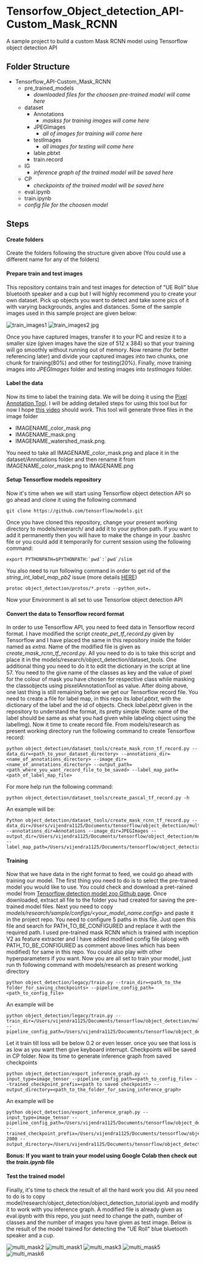 # Tensorfow_Object_detection_API-Custom_Mask_RCNN
A sample project to build a custom Mask RCNN model using Tensorflow object detection API

## Folder Structure
- Tensorflow_API-Custom_Mask_RCNN
  - pre_trained_models
    - *downloaded files for the choosen pre-trained model will come here* 
  - dataset
    - Annotations
        - *maskss for training images will come here*
    - JPEGImages
      - *all of images for training will come here*
    - testImages
      - *all images for testing will come here*
    - lable.pbtxt
    - train.record
   - IG
     - *inference graph of the trained model will be saved here*
   - CP
     - *checkpoints of the trained model will be saved here*
   - eval.ipynb
   - train.ipynb
   - *config file for the choosen model*


## Steps

#### Create folders
Create the folders following the structure given above (You could use a different name for any of the folders)

#### Prepare train and test images
This repository contains train and test images for detection of "UE Roll" blue bluetooth speaker and a cup but I will highly recommend you to create your own dataset. Pick up objects you want to detect and take some pics of it with varying backgrounds, angles and distances.  Some of the sample images used in this sample project are given below:

![train_images1](https://user-images.githubusercontent.com/5885636/47269602-faca7280-d57d-11e8-9e99-5fcbb3e8a633.jpg)
![train_images2 jpg](https://user-images.githubusercontent.com/5885636/47269615-264d5d00-d57e-11e8-953d-9820da967dca.jpg)

Once you have captured images, transfer it to your PC and resize it to a smaller size (given images have the size of 512 x 384) so that your training will go smoothly without running out of memory. Now rename (for better referencing later) and divide your captured images into two chunks, one chunk for training(80%) and other for testing(20%). Finally, move training images into *JPEGImages* folder and testing images into *testImages* folder.


#### Label the data
Now its time to label the training data. We will be doing it using the [Pixel Annotation Tool](https://github.com/abreheret/PixelAnnotationTool). 
I will be adding detailed steps for using this tool but for now I hope [this video](https://www.youtube.com/watch?v=wxi2dInWDnI) should work. This tool will generate three files in the image folder
  - IMAGENAME_color_mask.png
  - IMAGENAME_mask.png
  - IMAGENAME_watershed_mask.png. 

You need to take all IMAGENAME_color_mask.png and place it in the dataset/Annotations folder and then rename it from IMAGENAME_color_mask.png to IMAGENAME.png

#### Setup Tensorflow models repository 
Now it's time when we will start using Tensorflow object detection API so go ahead and clone it using the following command
```
git clone https://github.com/tensorflow/models.git
```
Once you have cloned this repository, change your present working directory to models/reserarch/ and add it to your python path. If you want to add it permanently then you will have to make the change in your .bashrc file or you could add it temporarily for current session using the following command:
```
export PYTHONPATH=$PYTHONPATH:`pwd`:`pwd`/slim
```
You also need to run following  command in order to get rid of the *string_int_label_map_pb2* issue (more details [HERE](https://github.com/tensorflow/models/issues/1595))
```
protoc object_detection/protos/*.proto --python_out=.
```
Now your Environment is all set to use Tensorlow object detection API


#### Convert the data to Tensorflow record format
In order to use Tensorflow API, you need to feed data in Tensorflow record format. I have modified the script *create_pet_tf_record.py* given by Tensorflow and I have placed the same in this repository inside the folder named as *extra*. Name of the modified file is given as *create_mask_rcnn_tf_record.py*. All you need to do is to take this script and place it in the models/research/object_detection/dataset_tools. 
One additional thing you need to do it to edit the dictionary in the script at line 57. You need to the give name of the classes as key and the value of pixel for the colour of mask you have chosen for respective class while masking the classobjects using pisxelAnnotationTool as value.
After doing above, one last thing is still remaining before we get our Tensorflow record file. You need to create  a file for label map, in this repo its *label.pbtxt*, with the dictionary of the label and the id of objects. Check *label.pbtxt* given in the repository to understand the format, its pretty simple (Note: name of the label should be same as what you had given while labeling object using the labelImg). Now it time to create record file. From models/research as present working directory run the following command to create Tensorflow record:
```
python object_detection/dataset_tools/create_mask_rcnn_tf_record.py --data_dir=<path_to_your_dataset_directory> --annotations_dir=<name_of_annotations_directory> --image_dir=<name_of_annotations_directory> --output_path=<path_where_you_want_record_file_to_be_saved> --label_map_path=<path_of_label_map_file>
```
For more help run the following command:
```
python object_detection/dataset_tools/create_pascal_tf_record.py -h
```
An example will be:
```
Python object_detection/dataset_tools/create_mask_rcnn_tf_record.py --data_dir=/Users/vijendra1125/Documents/tensorflow/object_detection/multi_object_mask/dataset --annotations_dir=Annotations --image_dir=JPEGImages --output_dir=/Users/vijendra1125/Documents/tensorflow/object_detection/multi_object_mask/dataset/train.record --label_map_path=/Users/vijendra1125/Documents/tensorflow/object_detection/multi_object_mask/dataset/label.pbtxt
```


#### Training
Now that we have data in the right format to feed, we could go ahead with training our model. The first thing you need to do is to select the pre-trained model you would like to use. You could check and download a pret-rained model from [Tensorflow detection model zoo Github page](https://github.com/tensorflow/models/blob/master/research/object_detection/g3doc/detection_model_zoo.md). Once downloaded, extract all file to the folder you had created for saving the pre-trained model files. Next you need to copy *models/research/sample/configs/<your_model_name.config>* and paste it in the project repo. You need to configure 5 paths in this file. Just open this file and search for PATH_TO_BE_CONFIGURED and replace it with the required path. I used pre-trained mask RCNN which is trained with inception V2 as feature extracter and I have added modified config file (along with PATH_TO_BE_CONFIGURED as comment above lines which has been modified) for same in this repo. You could also play with other hyperparameters if you want. Now you are all set to train your model, just run th following command with models/research as present working directory
```
python object_detection/legacy/train.py --train_dir=<path_to_the folder_for_saving_checkpoints> --pipeline_config_path=<path_to_config_file>
```
An example will be
```
python object_detection/legacy/train.py --train_dir=/Users/vijendra1125/Documents/tensorflow/object_detection/multi_object_mask/CP --pipeline_config_path=/Users/vijendra1125/Documents/tensorflow/object_detection/multi_object_mask/mask_rcnn_inception_v2_coco.config
```
Let it train till loss will be below 0.2 or even lesser. once you see that loss is as low as you want then give keyboard interrupt. Checkpoints will be saved in CP folder. Now its time to generate inference graph from saved checkpoints
```
python object_detection/export_inference_graph.py --input_type=image_tensor --pipeline_config_path=<path_to_config_file> --trained_checkpoint_prefix=<path to saved checkpoint> --output_directory=<path_to_the_folder_for_saving_inference_graph>
```
An example will be
```
python object_detection/export_inference_graph.py --input_type=image_tensor --pipeline_config_path=/Users/vijendra1125/Documents/tensorflow/object_detection/multi_object_mask/mask_rcnn_inception_v2_coco.config --trained_checkpoint_prefix=/Users/vijendra1125/Documents/tensorflow/object_detection/multi_object_mask/CP/model.ckpt-2000 --output_directory=/Users/vijendra1125/Documents/tensorflow/object_detection/multi_object_mask/IG
```
**Bonus: If you want to train your model using Google Colab then check out the *train.ipynb* file**

#### Test the trained model
Finally, it's time to check the result of all the hard work you did. All you need to do is to copy model/research/object_detection/object_detection_tutorial.ipynb and modify it to work with you inference graph. A modified file is already given as eval.ipynb with this repo, you just need to change the path, number of classes and the number of images you have given as test image. Below is the result of the model trained for detecting the "UE Roll" blue bluetooth speaker and a cup.

![multi_mask2](https://user-images.githubusercontent.com/5885636/47269891-8a255500-d581-11e8-8dc7-26bf7fc3a013.png)
![multi_mask1](https://user-images.githubusercontent.com/5885636/47269890-8a255500-d581-11e8-9e81-f7eba4505961.png)
![multi_mask3](https://user-images.githubusercontent.com/5885636/47269892-8abdeb80-d581-11e8-93e4-01e6dd61ea3f.png)
![multi_mask5](https://user-images.githubusercontent.com/5885636/47269894-8abdeb80-d581-11e8-87b0-cf7ed32d0faa.png)
![multi_mask6](https://user-images.githubusercontent.com/5885636/47269895-8abdeb80-d581-11e8-923f-f8f567d0710c.png)
